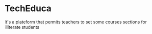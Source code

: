 # TechEduca
It's a plateform that permits teachers to set some courses sections for illiterate students
